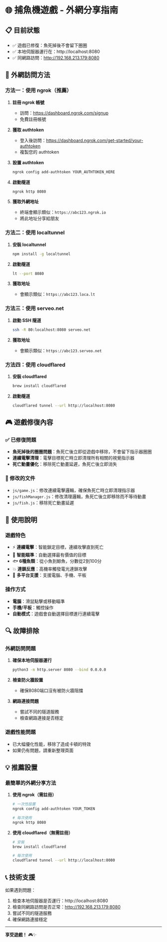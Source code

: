 # 🌐 捕魚機遊戲 - 外網分享指南

## 📋 目前狀態
- ✅ 遊戲已修復：魚死掉後不會留下圈圈
- ✅ 本地伺服器運行在：http://localhost:8080
- ✅ 同網路訪問：http://192.168.213.179:8080

## 🚀 外網訪問方法

### 方法一：使用 ngrok（推薦）

1. **註冊 ngrok 帳號**
   - 訪問：https://dashboard.ngrok.com/signup
   - 免費註冊帳號

2. **獲取 authtoken**
   - 登入後訪問：https://dashboard.ngrok.com/get-started/your-authtoken
   - 複製您的 authtoken

3. **設置 authtoken**
   ```bash
   ngrok config add-authtoken YOUR_AUTHTOKEN_HERE
   ```

4. **啟動隧道**
   ```bash
   ngrok http 8080
   ```

5. **獲取外網地址**
   - 終端會顯示類似：`https://abc123.ngrok.io`
   - 將此地址分享給朋友

### 方法二：使用 localtunnel

1. **安裝 localtunnel**
   ```bash
   npm install -g localtunnel
   ```

2. **啟動隧道**
   ```bash
   lt --port 8080
   ```

3. **獲取地址**
   - 會顯示類似：`https://abc123.loca.lt`

### 方法三：使用 serveo.net

1. **啟動 SSH 隧道**
   ```bash
   ssh -R 80:localhost:8080 serveo.net
   ```

2. **獲取地址**
   - 會顯示類似：`https://abc123.serveo.net`

### 方法四：使用 cloudflared

1. **安裝 cloudflared**
   ```bash
   brew install cloudflared
   ```

2. **啟動隧道**
   ```bash
   cloudflared tunnel --url http://localhost:8080
   ```

## 🎮 遊戲修復內容

### ✅ 已修復問題
- **魚死掉後的圈圈問題**：魚死亡後立即從遊戲中移除，不會留下指示器圈圈
- **連續電擊清理**：電擊目標死亡時立即清理所有相關的視覺指示器
- **死亡動畫優化**：移除死亡動畫延遲，魚死亡後立即消失

### 🔧 修改的文件
- `js/game.js`：修改連續電擊邏輯，確保魚死亡時立即清理指示器
- `js/fishManager.js`：修改清理邏輯，魚死亡後立即移除而不等待動畫
- `js/fish.js`：移除死亡動畫延遲

## 📱 使用說明

### 遊戲特色
- ⚡ **連續電擊**：智能鎖定目標，連續攻擊直到死亡
- 🎯 **智能瞄準**：自動選擇最有價值的目標
- 🐟 **6種魚類**：從小魚到鯨魚，分數從2到100分
- 💥 **連鎖反應**：高機率觸發電光連鎖攻擊
- 📱 **多平台支援**：支援電腦、手機、平板

### 操作方式
- **電腦**：滑鼠點擊或移動瞄準
- **手機/平板**：觸控操作
- **自動模式**：遊戲會自動選擇目標進行連續電擊

## 🔍 故障排除

### 外網訪問問題
1. **確保本地伺服器運行**
   ```bash
   python3 -m http.server 8080 --bind 0.0.0.0
   ```

2. **檢查防火牆設置**
   - 確保8080端口沒有被防火牆阻擋

3. **網路連接問題**
   - 嘗試不同的隧道服務
   - 檢查網路連接是否穩定

### 遊戲性能問題
- 已大幅優化性能，移除了造成卡頓的特效
- 如果仍有問題，請重新整理頁面

## 💡 推薦設置

### 最簡單的外網分享方法

1. **使用 ngrok（需註冊）**
   ```bash
   # 一次性設置
   ngrok config add-authtoken YOUR_TOKEN
   
   # 每次使用
   ngrok http 8080
   ```

2. **使用 cloudflared（無需註冊）**
   ```bash
   # 安裝
   brew install cloudflared
   
   # 每次使用
   cloudflared tunnel --url http://localhost:8080
   ```

## 📞 技術支援

如果遇到問題：
1. 檢查本地伺服器是否運行：http://localhost:8080
2. 檢查同網路訪問是否正常：http://192.168.213.179:8080
3. 嘗試不同的隧道服務
4. 確保網路連接穩定

---

**享受遊戲！** 🎮✨ 